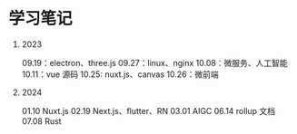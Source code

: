 # 学习笔记

1. 2023

   09.19：electron、three.js
   09.27：linux、nginx
   10.08：微服务、人工智能
   10.11：vue 源码
   10.25: nuxt.js、canvas
   10.26：微前端

2. 2024

   01.10 Nuxt.js
   02.19 Next.js、flutter、RN
   03.01 AIGC
   06.14 rollup 文档
   07.08 Rust
